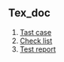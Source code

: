 ## Tex_doc

1. [Tast case](https://docs.google.com/spreadsheets/d/1mbDSqGK_9RR5bKe9PXrYR_xNIB5Of2xWIrnUjxrlxpw/edit#gid=0)
2. [Check list](https://docs.google.com/spreadsheets/d/1jnjeHqix8KReHt9AryZeAKG5t5mXY_aCuiIQXtGEJ1w/edit#gid=1656411497)
3. [Test report](https://docs.google.com/spreadsheets/d/1dDs-7B4zOIZnFPSQFQitDg1cCep9X_pQ34l4Fpwu-6w/edit#gid=1644585385)

